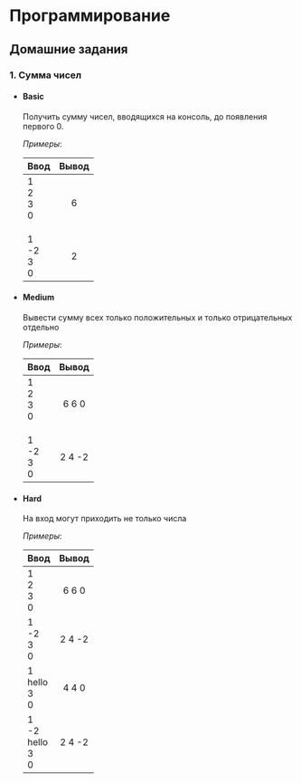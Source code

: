 # Программирование

## Домашние задания

### 1. Сумма чисел 
* #### Basic 
   
    Получить сумму чисел, вводящихся на консоль, до появления первого 0.
    
    _Примеры_:

    | Ввод       | Вывод               |
    | ------------- |:------------------:|
    | 1</br>2</br>3</br>0</p>| 6    |
    | 1</br>-2</br>3</br>0    | 2 |

* #### Medium 
    
    Вывести сумму всех только положительных и только отрицательных отдельно
    
    _Примеры_:

    | Ввод       | Вывод               |
    | ------------- |:------------------:|
    | 1</br>2</br>3</br>0</p>| 6 6 0   |
    | 1</br>-2</br>3</br>0    | 2 4 -2 |
* #### Hard
    
    На вход могут приходить не только числа
    
    _Примеры_:

    | Ввод       | Вывод               |
    | ------------- |:------------------:|
    | 1</br>2</br>3</br>0| 6 6 0   |
    | 1</br>-2</br>3</br>0    | 2 4 -2 |
    | 1</br>hello</br>3</br>0    | 4 4 0 |
    | 1</br>-2</br>hello</br>3</br>0    | 2 4 -2 |
